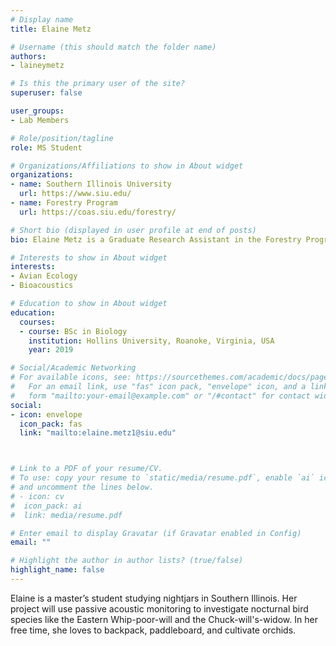 ```yaml
---
# Display name
title: Elaine Metz

# Username (this should match the folder name)
authors:
- laineymetz

# Is this the primary user of the site?
superuser: false

user_groups: 
- Lab Members

# Role/position/tagline
role: MS Student

# Organizations/Affiliations to show in About widget
organizations:
- name: Southern Illinois University
  url: https://www.siu.edu/
- name: Forestry Program
  url: https://coas.siu.edu/forestry/ 

# Short bio (displayed in user profile at end of posts)
bio: Elaine Metz is a Graduate Research Assistant in the Forestry Program at Southern Illinois University.

# Interests to show in About widget
interests:
- Avian Ecology
- Bioacoustics

# Education to show in About widget
education:
  courses:
  - course: BSc in Biology
    institution: Hollins University, Roanoke, Virginia, USA
    year: 2019

# Social/Academic Networking
# For available icons, see: https://sourcethemes.com/academic/docs/page-builder/#icons
#   For an email link, use "fas" icon pack, "envelope" icon, and a link in the
#   form "mailto:your-email@example.com" or "/#contact" for contact widget.
social:
- icon: envelope
  icon_pack: fas
  link: "mailto:elaine.metz1@siu.edu"



# Link to a PDF of your resume/CV.
# To use: copy your resume to `static/media/resume.pdf`, enable `ai` icons in `params.toml`, 
# and uncomment the lines below.
# - icon: cv
#  icon_pack: ai
#  link: media/resume.pdf

# Enter email to display Gravatar (if Gravatar enabled in Config)
email: ""

# Highlight the author in author lists? (true/false)
highlight_name: false
---
```


Elaine is a master’s student studying nightjars in Southern Illinois. Her project will use passive acoustic monitoring to investigate nocturnal bird species like the Eastern Whip-poor-will and the Chuck-will's-widow. In her free time, she loves to backpack, paddleboard, and cultivate orchids.




